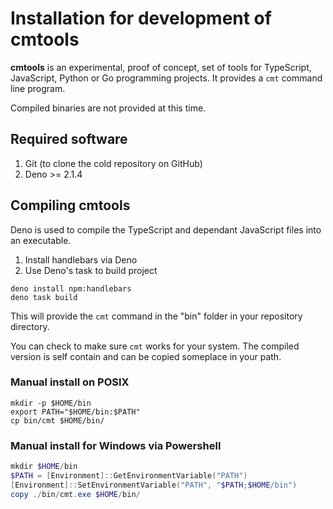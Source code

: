 Installation for development of **cmtools**
===========================================

**cmtools** is an experimental, proof of concept, set of tools for TypeScript, JavaScript, Python or Go programming projects. It provides a `cmt` command line program.

Compiled binaries are not provided at this time.

Required software
-----------------

1. Git (to clone the cold repository on GitHub)
2. Deno >= 2.1.4

Compiling **cmtools**
---------------------

Deno is used to compile the TypeScript and dependant JavaScript files into an executable.

1. Install handlebars via Deno
2. Use Deno's task to build project

~~~shell
deno install npm:handlebars
deno task build
~~~

This will provide the `cmt` command in the "bin" folder in your repository directory.

You can check to make sure `cmt` works for your system. The compiled version is self contain and can be copied someplace in your path. 

### Manual install on POSIX

~~~shell
mkdir -p $HOME/bin
export PATH="$HOME/bin:$PATH"
cp bin/cmt $HOME/bin/
~~~

### Manual install for Windows via Powershell

~~~ps1
mkdir $HOME/bin
$PATH = [Environment]::GetEnvironmentVariable("PATH")
[Environment]::SetEnvironmentVariable("PATH", "$PATH;$HOME/bin")
copy ./bin/cmt.exe $HOME/bin/
~~~



